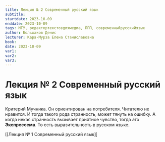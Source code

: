 ```yaml
---
title: Лекция № 2 Современный русский язык
subtitle:
startdate: 2023-10-09
enddate: 2023-10-09
tags: МГУ, редактортекстовдлямедиа, ППП, современныйрусскийязык
author: Большаков Денис
lecturer: Кара-Мурза Елена Станиславовна
book:
date: 2023-10-09
var1:
var2:
var3:
---
```


# Лекция № 2 Современный русский язык


Критерий Мучника. Он ориентирован на потребителя. Читателю не нравится.  И тогда такого рода странность, может тянуть на ошибку. А когда некая странность вызывает приятное чувство, тогда это **Экспрессема**. То есть выразительность в русском языке.

[[Лекция № 1 Современный русский язык]]